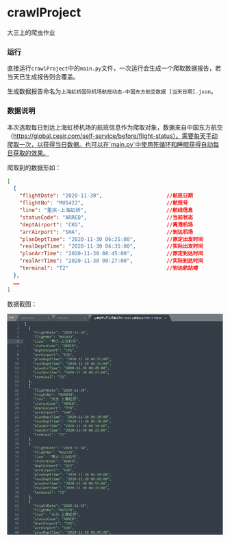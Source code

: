 # crawlProject
大三上的爬虫作业

### 运行

直接运行`crawlProject`中的`main.py`文件，一次运行会生成一个爬取数据报告，若当天已生成报告则会覆盖。

生成数据报告命名为`上海虹桥国际机场航班动态-中国东方航空数据 [当天日期].json`。

### 数据说明

本次选取每日到达上海虹桥机场的航班信息作为爬取对象，数据来自中国东方航空（https://global.ceair.com/self-service/before/flight-status）。需要每天手动爬取一次，以获得当日数据。也可以在`main.py`中使用死循环和睡眠获得自动每日获取的效果。

爬取到的数据形如：

```json
[
  {
    "flightDate": "2020-11-30",						//航班日期
    "flightNo": "MU5422",							//航班号
    "line": "重庆-上海虹桥",							//航线信息
    "statusCode": "ARRED",							//当前状态
    "deptAirport": "CKG",							//离港机场
    "arrAirport": "SHA",							//到达机场
    "planDeptTime": "2020-11-30 06:25:00",			//原定出发时间
    "realDeptTime": "2020-11-30 06:35:00",			//实际出发时间
    "planArrTime": "2020-11-30 08:45:00",			//原定到达时间
    "realArrTime": "2020-11-30 08:27:00",			//实际到达时间
    "terminal": "T2"								//到达航站楼
  },
  ……
]
```

数据截图：

![数据截图](数据截图.png)